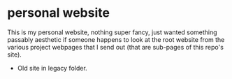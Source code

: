 # personal website

This is my personal website, nothing super fancy, just wanted something passably aesthetic if someone happens to look at the root website from the various project webpages that I send out (that are sub-pages of this repo's site).

- Old site in legacy folder.
